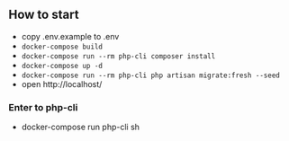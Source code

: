 ## How to start
- copy .env.example to .env
- `docker-compose build`
- `docker-compose run --rm php-cli composer install`
- `docker-compose up -d`
- `docker-compose run --rm php-cli php artisan migrate:fresh --seed`
- open http://localhost/

### Enter to php-cli
- docker-compose run php-cli sh


